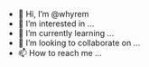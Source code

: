 - 👋 Hi, I’m @whyrem
- 👀 I’m interested in ...
- 🌱 I’m currently learning ...
- 💞️ I’m looking to collaborate on ...
- 📫 How to reach me ...

<!---
f0rkee/f0rkee is a ✨ special ✨ repository because its `README.md` (this file) appears on your GitHub profile.
You can click the Preview link to take a look at your changes.
--->
